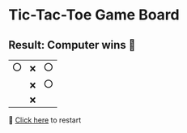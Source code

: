 # Tic-Tac-Toe Game Board
## Result: Computer wins 🤖
|   |   |   |
|---|---|---|
|⭕ |❌ |⭕ |
|  |❌ |⭕ |
|  |❌ |  |

🔄 [Click here](EEEEEEEEE.md) to restart